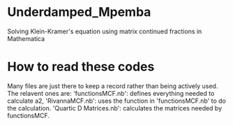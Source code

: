# Underdamped_Mpemba
 Solving Klein-Kramer's equation using matrix continued fractions in Mathematica

# How to read these codes
 Many files are just there to keep a record rather than being actively used. The relavent ones are:
 'functionsMCF.nb': defines everything needed to calculate a2,
 'RivannaMCF.nb': uses the function in 'functionsMCF.nb' to do the calculation. 
 'Quartic D Matrices.nb': calculates the matrices needed by functionsMCF. 
